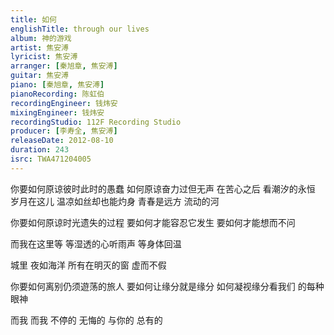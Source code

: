 ```yaml
---
title: 如何
englishTitle: through our lives
album: 神的游戏
artist: 焦安溥
lyricist: 焦安溥
arranger: [秦旭章, 焦安溥]
guitar: 焦安溥
piano: [秦旭章, 焦安溥]
pianoRecording: 陈虹伯
recordingEngineer: 钱炜安
mixingEngineer: 钱炜安
recordingStudio: 112F Recording Studio
producer: [李寿全, 焦安溥]
releaseDate: 2012-08-10
duration: 243
isrc: TWA471204005
---
```

你要如何原谅彼时此时的愚蠢
如何原谅奋力过但无声
在苦心之后 看潮汐的永恒
岁月在这儿 温凉如丝却也能灼身
青春是远方 流动的河

你要如何原谅时光遗失的过程
要如何才能容忍它发生
要如何才能想而不问

而我在这里等
等湿透的心听雨声
等身体回温

城里 夜如海洋
所有在明灭的窗
虚而不假

你要如何离别仍须遊荡的旅人
要如何让缘分就是缘分
如何凝视缘分看我们 的每种眼神

而我 而我
不停的
无悔的
与你的
总有的